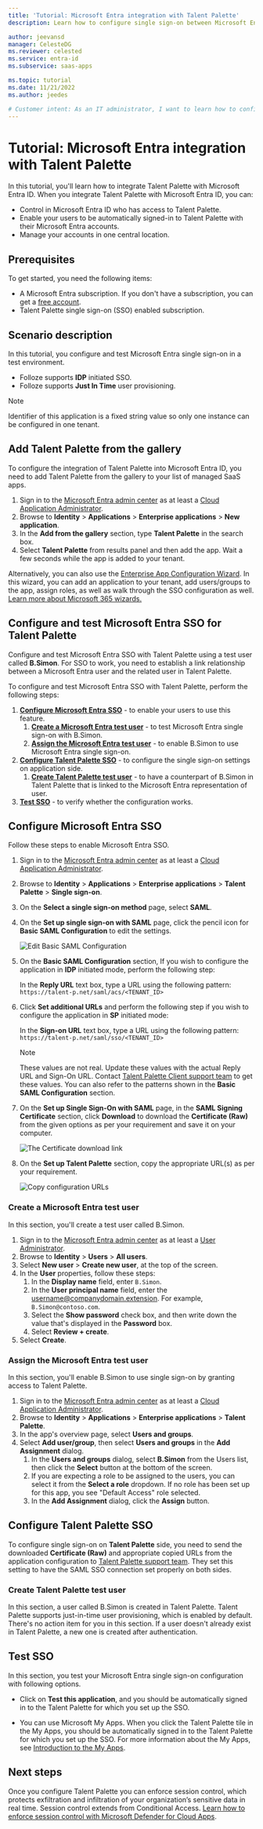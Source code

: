 ```yaml
---
title: 'Tutorial: Microsoft Entra integration with Talent Palette'
description: Learn how to configure single sign-on between Microsoft Entra ID and Talent Palette.

author: jeevansd
manager: CelesteDG
ms.reviewer: celested
ms.service: entra-id
ms.subservice: saas-apps

ms.topic: tutorial
ms.date: 11/21/2022
ms.author: jeedes

# Customer intent: As an IT administrator, I want to learn how to configure single sign-on between Microsoft Entra ID and Talent Palette so that I can control who has access to Talent Palette, enable automatic sign-in with Microsoft Entra accounts, and manage my accounts in one central location.
---
```

# Tutorial: Microsoft Entra integration with Talent Palette

In this tutorial, you'll learn how to integrate Talent Palette with Microsoft Entra ID. When you integrate Talent Palette with Microsoft Entra ID, you can:

* Control in Microsoft Entra ID who has access to Talent Palette.
* Enable your users to be automatically signed-in to Talent Palette with their Microsoft Entra accounts.
* Manage your accounts in one central location.

## Prerequisites

To get started, you need the following items:

* A Microsoft Entra subscription. If you don't have a subscription, you can get a [free account](https://azure.microsoft.com/free/).
* Talent Palette single sign-on (SSO) enabled subscription.

## Scenario description

In this tutorial, you configure and test Microsoft Entra single sign-on in a test environment.

* Folloze supports **IDP** initiated SSO.
* Folloze supports **Just In Time** user provisioning.

> [!NOTE]
> Identifier of this application is a fixed string value so only one instance can be configured in one tenant.

## Add Talent Palette from the gallery

To configure the integration of Talent Palette into Microsoft Entra ID, you need to add Talent Palette from the gallery to your list of managed SaaS apps.

1. Sign in to the [Microsoft Entra admin center](https://entra.microsoft.com) as at least a [Cloud Application Administrator](~/identity/role-based-access-control/permissions-reference.md#cloud-application-administrator).
1. Browse to **Identity** > **Applications** > **Enterprise applications** > **New application**.
1. In the **Add from the gallery** section, type **Talent Palette** in the search box.
1. Select **Talent Palette** from results panel and then add the app. Wait a few seconds while the app is added to your tenant.

 Alternatively, you can also use the [Enterprise App Configuration Wizard](https://portal.office.com/AdminPortal/home?Q=Docs#/azureadappintegration). In this wizard, you can add an application to your tenant, add users/groups to the app, assign roles, as well as walk through the SSO configuration as well. [Learn more about Microsoft 365 wizards.](/microsoft-365/admin/misc/azure-ad-setup-guides)

<a name='configure-and-test-azure-ad-sso-for-talent-palette'></a>

## Configure and test Microsoft Entra SSO for Talent Palette

Configure and test Microsoft Entra SSO with Talent Palette using a test user called **B.Simon**. For SSO to work, you need to establish a link relationship between a Microsoft Entra user and the related user in Talent Palette.

To configure and test Microsoft Entra SSO with Talent Palette, perform the following steps:

1. **[Configure Microsoft Entra SSO](#configure-azure-ad-sso)** - to enable your users to use this feature.
    1. **[Create a Microsoft Entra test user](#create-an-azure-ad-test-user)** - to test Microsoft Entra single sign-on with B.Simon.
    1. **[Assign the Microsoft Entra test user](#assign-the-azure-ad-test-user)** - to enable B.Simon to use Microsoft Entra single sign-on.
1. **[Configure Talent Palette SSO](#configure-talent-palette-sso)** - to configure the single sign-on settings on application side.
    1. **[Create Talent Palette test user](#create-talent-palette-test-user)** - to have a counterpart of B.Simon in Talent Palette that is linked to the Microsoft Entra representation of user.
1. **[Test SSO](#test-sso)** - to verify whether the configuration works.

<a name='configure-azure-ad-sso'></a>

## Configure Microsoft Entra SSO

Follow these steps to enable Microsoft Entra SSO.

1. Sign in to the [Microsoft Entra admin center](https://entra.microsoft.com) as at least a [Cloud Application Administrator](~/identity/role-based-access-control/permissions-reference.md#cloud-application-administrator).
1. Browse to **Identity** > **Applications** > **Enterprise applications** > **Talent Palette** > **Single sign-on**.
1. On the **Select a single sign-on method** page, select **SAML**.
1. On the **Set up single sign-on with SAML** page, click the pencil icon for **Basic SAML Configuration** to edit the settings.

   ![Edit Basic SAML Configuration](common/edit-urls.png)

1. On the **Basic SAML Configuration** section, If you wish to configure the application in **IDP** initiated mode, perform the following step:

	In the **Reply URL** text box, type a URL using the following pattern:
    `https://talent-p.net/saml/acs/<TENANT_ID>`

5. Click **Set additional URLs** and perform the following step if you wish to configure the application in **SP** initiated mode:

    In the **Sign-on URL** text box, type a URL using the following pattern:
    `https://talent-p.net/saml/sso/<TENANT_ID>`

	> [!NOTE]
	> These values are not real. Update these values with the actual Reply URL and Sign-On URL. Contact [Talent Palette Client support team](mailto:talent-support@pa-consul.co.jp) to get these values. You can also refer to the patterns shown in the **Basic SAML Configuration** section.

6. On the **Set up Single Sign-On with SAML** page, in the **SAML Signing Certificate** section, click **Download** to download the **Certificate (Raw)** from the given options as per your requirement and save it on your computer.

	![The Certificate download link](common/certificateraw.png)

7. On the **Set up Talent Palette** section, copy the appropriate URL(s) as per your requirement.

	![Copy configuration URLs](common/copy_configuration_urls.png)

<a name='create-an-azure-ad-test-user'></a>

### Create a Microsoft Entra test user 

In this section, you'll create a test user called B.Simon.

1. Sign in to the [Microsoft Entra admin center](https://entra.microsoft.com) as at least a [User Administrator](~/identity/role-based-access-control/permissions-reference.md#user-administrator).
1. Browse to **Identity** > **Users** > **All users**.
1. Select **New user** > **Create new user**, at the top of the screen.
1. In the **User** properties, follow these steps:
   1. In the **Display name** field, enter `B.Simon`.  
   1. In the **User principal name** field, enter the username@companydomain.extension. For example, `B.Simon@contoso.com`.
   1. Select the **Show password** check box, and then write down the value that's displayed in the **Password** box.
   1. Select **Review + create**.
1. Select **Create**.

<a name='assign-the-azure-ad-test-user'></a>

### Assign the Microsoft Entra test user

In this section, you'll enable B.Simon to use single sign-on by granting access to Talent Palette.

1. Sign in to the [Microsoft Entra admin center](https://entra.microsoft.com) as at least a [Cloud Application Administrator](~/identity/role-based-access-control/permissions-reference.md#cloud-application-administrator).
1. Browse to **Identity** > **Applications** > **Enterprise applications** > **Talent Palette**.
1. In the app's overview page, select **Users and groups**.
1. Select **Add user/group**, then select **Users and groups** in the **Add Assignment** dialog.
   1. In the **Users and groups** dialog, select **B.Simon** from the Users list, then click the **Select** button at the bottom of the screen.
   1. If you are expecting a role to be assigned to the users, you can select it from the **Select a role** dropdown. If no role has been set up for this app, you see "Default Access" role selected.
   1. In the **Add Assignment** dialog, click the **Assign** button.

## Configure Talent Palette SSO

To configure single sign-on on **Talent Palette** side, you need to send the downloaded **Certificate (Raw)** and appropriate copied URLs from the application configuration to [Talent Palette support team](mailto:talent-support@pa-consul.co.jp). They set this setting to have the SAML SSO connection set properly on both sides.

### Create Talent Palette test user

In this section, a user called B.Simon is created in Talent Palette. Talent Palette supports just-in-time user provisioning, which is enabled by default. There's no action item for you in this section. If a user doesn't already exist in Talent Palette, a new one is created after authentication.

## Test SSO

In this section, you test your Microsoft Entra single sign-on configuration with following options.

* Click on **Test this application**, and you should be automatically signed in to the Talent Palette for which you set up the SSO.

* You can use Microsoft My Apps. When you click the Talent Palette tile in the My Apps, you should be automatically signed in to the Talent Palette for which you set up the SSO. For more information about the My Apps, see [Introduction to the My Apps](https://support.microsoft.com/account-billing/sign-in-and-start-apps-from-the-my-apps-portal-2f3b1bae-0e5a-4a86-a33e-876fbd2a4510).

## Next steps

Once you configure Talent Palette you can enforce session control, which protects exfiltration and infiltration of your organization’s sensitive data in real time. Session control extends from Conditional Access. [Learn how to enforce session control with Microsoft Defender for Cloud Apps](/cloud-app-security/proxy-deployment-aad).
